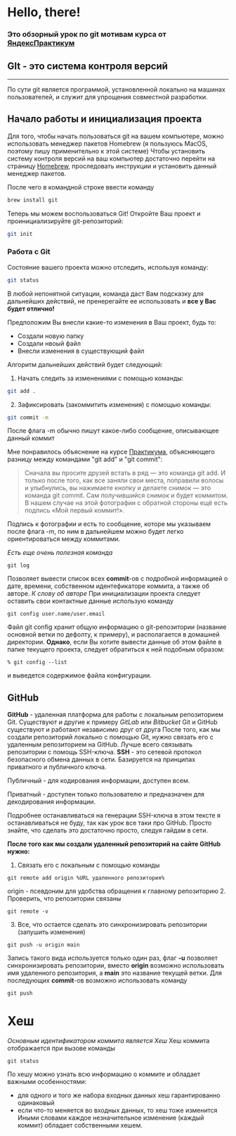 # Hello, there!

### Это обзорный урок по git мотивам курса от [ЯндексПрактикум](https://practicum.yandex.ru "Yandex Practicum")

## GIt - это система контроля версий

---

По сути git является программой, установленной локально на машинах пользователей, и служит для упрощения совместной разработки.

## Начало работы и инициализация проекта

Для того, чтобы начать пользоваться git на вашем компьютере, можно использовать менеджер пакетов Homebrew (я пользуюсь MacOS, поэтому пишу применительно к этой системе)
Чтобы установить систему контроля версий на ваш компьютер достаточно перейти на страницу [Homebrew](https://brew.sh), проследовать инструкции и установить данный менеджер пакетов.

После чего в командной строке ввести команду

```sh
brew install git
```

Теперь мы можем воспользоваться Git!
Откройте Ваш проект и проинициализируйте git-репозиторий:

```sh
git init
```

### Работа с Git

Состояние вашего проекта можно отследить, используя команду:

```sh
git status
```

В любой непонятной ситуации, команда даст Вам подсказку для дальнейших действий, не пренерегайте ее использовать и **все у Вас будет отлично!**

Предположим Вы внесли какие-то изменения в Ваш проект, будь то:

- Создали новую папку
- Создали нвоый файл
- Внесли изменения в существующий файл

Алгоритм дальнейших действий будет следующий:

1. Начать следить за изменениями с помощью команды:

```sh
git add .
```

2. Зафиксировать (закоммитить изменения) с помощью команды:

```sh
git commit -m
```

После флага -m обычно пишут какое-либо сообщение, описывающее данный коммит

Мне понравилось объяснение на курсе [Практикума](https://practicum.yandex.ru), объясняющего разницу между командами "git add" и "git commit":

> Сначала вы просите друзей встать в ряд — это команда git add. И только после того, как все заняли свои места, поправили волосы и улыбнулись, вы нажимаете кнопку и делаете снимок — это команда git commit. Сам получившийся снимок и будет коммитом. В нашем случае на этой фотографии с обратной стороны ещё есть подпись «Мой первый коммит!».

Подпись к фотографии и есть то сообщение, которе мы указываем после флага -m, по ним в дальнейшем можно будет легко ориентироваться между коммитами.

_Есть еще очень полезная команда_

```
git log
```

Позволяет вывести список всех **commit**-ов с подробной информацией о дате, времени, собственном идентефикаторе коммита, а также об авторе.
_К слову об авторе_
При инициализации проекта следует оставить свои контактные данные использую команду

```
git config user.name/user.email
```

Файл git config хранит общую информацию о git-репозитории (название основной ветки по дефолту, к примеру), и располагается в домашней директории.
**Однако**, если Вы хотите вывести данные об этом файле в папке текущего проекта, следует обратиться к ней подобным образом:

```
% git config --list
```

и выведется содержимое файла конфигурации.

## GitHub

**GitHub** - удаленная платформа для работы с локальным репозиторием Git.
Существуют и другие к примеру _GitLab_ или _Bitbucket_
Git и GitHub существуют и работают независимо друг от друга
После того, как мы создали репозиторий локально с помощью Git, нужно связать его с удаленным репозиторием на GitHub.
Лучше всего связывать репозитории с помощь SSH-ключа.
**SSH** - это сетевой протокол безопасного обмена данных в сети. Базируется на принципах приватного и публичного ключа.

Публичный - для кодирования информации, доступен всем.

Приватный - доступен только пользователю и предназначен для декодирования информации.

Подробнее останавливаться на генерации SSH-ключа в этом тексте я останавливаться не буду, так как урок все таки про GitHub.
Просто знайте, что сделать это достаточно просто, следуя гайдам в сети.

**После того как мы создали удаленный репозиторий на сайте GitHub нужно:**

1.  Связать его с локальным с помощью команды

```
git remote add origin %URL удаленного репозитория%
```

origin - псевдоним для удобства обращения к главному репозиторию 2. Проверить, что репозитории связаны

```
git remote -v
```

3. Все, что остается сделать это синхронизировать репозитории (запушить изменения)

```
git push -u origin main
```

Запись такого вида используется только один раз, флаг **-u** позволяет синхронизировать репозитории, вместо **origin** возможно использовать имя удаленного репозитория, а **main** это название текущей ветки.
Для последующих **commit**-ов возможно использовать команду

```
git push
```

# Хеш

_Основным идентификатором коммита является Хеш_
Хеш коммита отображается при вызове команды

```
git status
```

По хешу можно узнать всю информацию о коммите и обладает важными особенностями:

- для одного и того же набора входных данных хеш гарантированно одинаковый
- если что-то меняется во входных данных, то хеш тоже изменится
  Иными словами каждое незначительное изменение (каждый коммит) обладает собственными хешем.

